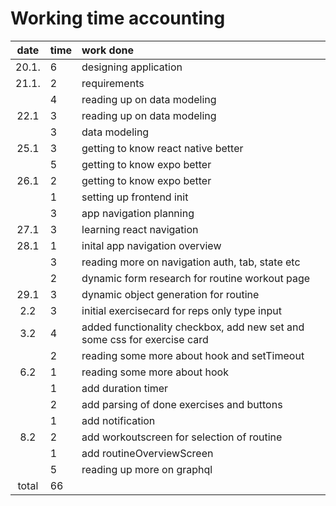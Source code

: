 # Working time accounting

| date  | time | work done  |
| :----:|:-----| :-----|
| 20.1. | 6    | designing application |
| 21.1. | 2    | requirements |
|       | 4    | reading up on data modeling |
| 22.1  | 3    | reading up on data modeling |
|       | 3    | data modeling |
| 25.1  | 3    | getting to know react native better |
|       | 5    | getting to know expo better |
| 26.1  | 2    | getting to know expo better |
|       | 1    | setting up frontend init |
|       | 3    | app navigation planning |
| 27.1  | 3    | learning react navigation |
| 28.1  | 1    | inital app navigation overview |
|       | 3    | reading more on navigation auth, tab, state etc |
|       | 2    | dynamic form research for routine workout page |
| 29.1  | 3    | dynamic object generation for routine |
|  2.2  | 3    | initial exercisecard for reps only type input |
|  3.2  | 4    | added functionality checkbox, add new set and some css for exercise card |
|       | 2    | reading some more about hook and setTimeout |
|  6.2  | 1    | reading some more about hook |
|       | 1    | add duration timer |
|       | 2    | add parsing of done exercises and buttons |
|       | 1    | add notification |
|  8.2  | 2    | add workoutscreen for selection of routine  |
|       | 1    | add routineOverviewScreen |
|       | 5    | reading up more on graphql |
| total | 66   | | 


